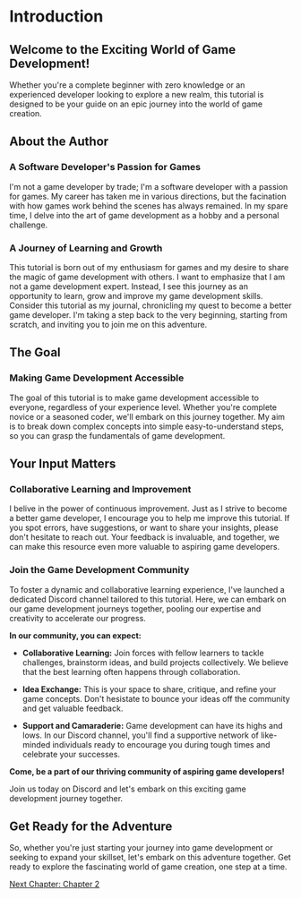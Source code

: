 # Introduction

## Welcome to the Exciting World of Game Development!

Whether you're a complete beginner with zero knowledge or an experienced developer looking to explore a new realm, this tutorial is designed to be your guide on an epic journey into the world of game creation.

## About the Author

### A Software Developer's Passion for Games

I'm not a game developer by trade; I'm a software developer with a passion for games. My career has taken me in various directions, but the facination with how games work behind the scenes has always remained. In my spare time, I delve into the art of game development as a hobby and a personal challenge.

### A Journey of Learning and Growth
This tutorial is born out of my enthusiasm for games and my desire to share the magic of game development with others. I want to emphasize that I am not a game development expert. Instead, I see this journey as an opportunity to learn, grow and improve my game development skills. Consider this tutorial as my journal, chronicling my quest to become a better game developer. I'm taking a step back to the very beginning, starting from scratch, and inviting you to join me on this adventure.

## The Goal

### Making Game Development Accessible

The goal of this tutorial is to make game development accessible to everyone, regardless of your experience level. Whether you're complete novice or a seasoned coder, we'll embark on this journey together. My aim is to break down complex concepts into simple easy-to-understand steps, so you can grasp the fundamentals of game development.

## Your Input Matters

### Collaborative Learning and Improvement

I belive in the power of continuous improvement. Just as I strive to become a better game developer, I encourage you to help me improve this tutorial. If you spot errors, have suggestions, or want to share your insights, please don't hesitate to reach out. Your feedback is invaluable, and together, we can make this resource even more valuable to aspiring game developers.

### Join the Game Development Community

To foster a dynamic and collaborative learning experience, I've launched a dedicated Discord channel tailored to this tutorial. Here, we can embark on our game development journeys together, pooling our expertise and creativity to accelerate our progress.

**In our community, you can expect:**

- **Collaborative Learning:** Join forces with fellow learners to tackle challenges, brainstorm ideas, and build projects collectively. We believe that the best learning often happens through collaboration.

- **Idea Exchange:** This is your space to share, critique, and refine your game concepts. Don't hesistate to bounce your ideas off the community and get valuable feedback.

- **Support and Camaraderie:** Game development can have its highs and lows. In our Discord channel, you'll find a supportive network of like-minded individuals ready to encourage you during tough times and celebrate your successes.

**Come, be a part of our thriving community of aspiring game developers!**

Join us today on Discord and let's embark on this exciting game development journey together. 

## Get Ready for the Adventure

So, whether you're just starting your journey into game development or seeking to expand your skillset, let's embark on this adventure together. Get ready to explore the fascinating world of game creation, one step at a time.


[Next Chapter: Chapter 2](../Chapter-2/doc.md)